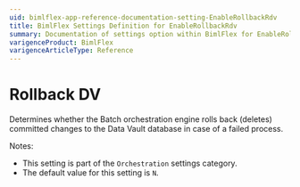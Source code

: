 ```yaml
---
uid: bimlflex-app-reference-documentation-setting-EnableRollbackRdv
title: BimlFlex Settings Definition for EnableRollbackRdv
summary: Documentation of settings option within BimlFlex for EnableRollbackRdv
varigenceProduct: BimlFlex
varigenceArticleType: Reference
---
```


# Rollback DV

Determines whether the Batch orchestration engine rolls back (deletes) committed changes to the Data Vault database in case of a failed process.

Notes:

* This setting is part of the `Orchestration` settings category.
* The default value for this setting is `N`.
